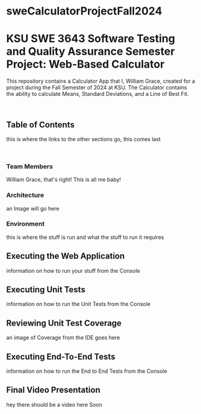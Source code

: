 # sweCalculatorProjectFall2024
<h1>KSU SWE 3643 Software Testing and Quality Assurance Semester Project: Web-Based Calculator</h1>

<p>
This repository contains a Calculator App that I, William Grace, created for a project during the Fall Semester of 2024 at KSU. The Calculator contains the ability to calculate Means, Standard Deviations, and a Line of Best Fit.
</p>
<br/>
<h2>Table of Contents</h2>

<p>
this is where the links to the other sections go, this comes last
</p>
<br/>

<h3>Team Members</h3>

<p>
William Grace, that's right! This is all me baby!
</p>

<h3>Architecture</h3>

<p>
an Image will go here
</p>

<h3>Environment</h3>

<p>
this is where the stuff is run and what the stuff to run it requires
</p>

<h2>Executing the Web Application</h2>

<p>
information on how to run your stuff from the Console
</p>

<h2>Executing Unit Tests</h2>

<p>
information on how to run the Unit Tests from the Console
</p>

<h2>Reviewing Unit Test Coverage</h2>

<p>
an image of Coverage from the IDE goes here
</p>

<h2>Executing End-To-End Tests</h2>

<p>
information on how to run the End to End Tests from the Console
</p>

<h2>Final Video Presentation</h2>

<p>
hey there should be a video here Soon
</p>